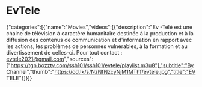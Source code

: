 # EvTele
{"categories":[{"name":"Movies","videos":[{"description":"Ev -Télé est une chaine de télévision à caractère humanitaire destinée à la production et à la diffusion des contenus de communication et d'information en rapport avec les actions, les problèmes de personnes vulnérables, à la formation et au divertissement de celles-ci. Pour tout contact : evtele2021@gmail.com","sources":["https://tgn.bozztv.com/ssh101/ssh101/evtele/playlist.m3u8"],"subtitle":"By Channel","thumb":"https://od.lk/s/NzNfNzcyNjM1MThf/evtele.jpg","title":"EV TELE"}]}]}
